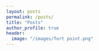 ```yaml
---
layout: posts
permalink: /posts/
title: "Posts"
author_profile: true
header:
  image: "/images/fort point.png"
---
```



